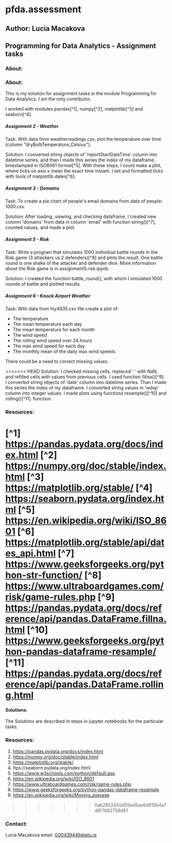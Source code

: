 # pfda.assessment
## Author: Lucia Macakova
## Programming for Data Analytics - Assignment tasks

### About: 
### About: 
This is my solution for assignment tasks in the module Programming for Data Analytics. I am the only contributor.

I worked with modules pandas[^1], numpy[^2], matplotlib[^3] and seaborn[^4].

##### Assignment 2 - Weather
Task: With data from weatherreadings.csv, plot the temperature over time (column "dryBulbTemperature_Celsius").

Solution: I converted string objects of 'reportStartDateTime' column into datetime series, and than I made this series the index of my dataframe, timestamped in ISO8061 format[^5]. With these steps, I could make a plot, where ticks on axis x mean the exact time instant. I set and formatted ticks with tools of matplotlib.dates[^6].

##### Assignment 3 - Domains
Task: To create a pie chart of people's email domains from data of people-1000.csv. 

Solution: After loading, viewing, and checking dataframe, I created new column 'domains' from data in column 'email' with function string()[^7], counted values, and made a plot.

##### Assignment 5 - Risk
Task: Write a program that simulates 1000 individual battle rounds in the Risk game (3 attackers vs 2 defenders)[^8] and plots the result. One battle round is one shake of the attacker and defender dice. 
More information about the Risk game is in assignment5.risk.ipynb 

Solution: I created the function battle_round(), with which I simulated 1000 rounds of battle and plotted results.

##### Assignment 6 - Knock Airport Weather
Task: With data from hly4935.csv file create a plot of:
- The temperature
- The mean temperature each day
- The mean temperature for each month
- The wind speed
- The rolling wind speed over 24 hours
- The max wind speed for each day
- The monthly mean of the daily max wind speeds

There could be a need to correct missing values.

<<<<<<< HEAD
Solution: I checked missing cells, replaced ' ' with NaN, and refilled cells with values from previous cells. I used function fillna()[^9]. I converted string objects of 'date' column into datetime series. Than I made this series the index of my dataframe. I converted string values in 'wdsp' column into integer values. I made plots using functions resample()[^10] and rolling()[^11]. function.

### Resources:
[^1]    https://pandas.pydata.org/docs/index.html
[^2]    https://numpy.org/doc/stable/index.html 
[^3]    https://matplotlib.org/stable/
[^4]    https://seaborn.pydata.org/index.html
[^5]    https://en.wikipedia.org/wiki/ISO_8601
[^6]    https://matplotlib.org/stable/api/dates_api.html
[^7]    https://www.geeksforgeeks.org/python-str-function/
[^8]    https://www.ultraboardgames.com/risk/game-rules.php
[^9]    https://pandas.pydata.org/docs/reference/api/pandas.DataFrame.fillna.html
[^10]   https://www.geeksforgeeks.org/python-pandas-dataframe-resample/
[^11]   https://pandas.pydata.org/docs/reference/api/pandas.DataFrame.rolling.html
=======
#### Solutions:
The Solutions are described in steps in jupyter notebooks for the particular tasks.


### Resources:
1.  https://pandas.pydata.org/docs/index.html
2.  https://numpy.org/doc/stable/index.html 
3.  https://matplotlib.org/stable/
4.  ttps://seaborn.pydata.org/index.html
5.  https://www.w3schools.com/python/default.asp
6.  https://en.wikipedia.org/wiki/ISO_8601
7.  https://www.ultraboardgames.com/risk/game-rules.php
8.  https://www.geeksforgeeks.org/python-pandas-dataframe-resample
9.  https://en.wikipedia.org/wiki/Moving_average
>>>>>>> 0ab2852450d55ed5ae6d915b4a7d6f7b82759d61





### Contact:
Lucia Macakova
email: G00439449@atu.ie
